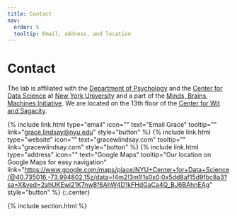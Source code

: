 ```yaml
---
title: Contact
nav:
  order: 5
  tooltip: Email, address, and location
---
```


# <i class="fas fa-envelope"></i>Contact

The lab is affiliated with the [Department of Psychology]() and the [Center for Data Science]() at [New York University]() and a part of the [Minds, Brains, Machines Initiative](). We are located on the 13th floor of the [Center for Wit and Sagacity]().

{%
  include link.html
  type="email"
  icon=""
  text="Email Grace"
  tooltip=""
  link="grace.lindsay@nyu.edu"
  style="button"
%}
{%
  include link.html
  type="website"
  icon=""
  text="gracewlindsay.com"
  tooltip=""
  link="gracewlindsay.com"
  style="button"
%}
{%
  include link.html
  type="address"
  icon=""
  text="Google Maps"
  tooltip="Our location on Google Maps for easy navigation"
  link="https://www.google.com/maps/place/NYU+Center+for+Data+Science/@40.735016,-73.994802,15z/data=!4m2!3m1!1s0x0:0x5dd8af15d9fbc8a3?sa=X&ved=2ahUKEwi21K7nw8f6AhW4D1kFHdGaCa4Q_BJ6BAhnEAg"
  style="button"
%}
{:.center}

{% include section.html %}

<!--### <i class="fas fa-mail-bulk"></i>Mailing Address

That St & The Other St  
Porters Lake, NS B3E 1H3  
Canada
{:.center}

{% capture col1 %}
{%
  include figure.html
  image="images/photo.jpg"
  caption="The Center for Wit and Sagacity"
%}
{% endcapture %}
{% capture col2 %}
{%
  include figure.html
  image="images/photo.jpg"
  caption="Department of Metaphor"
%}
{% endcapture %}
{% include two-col.html col1=col1 col2=col2 %} -->
